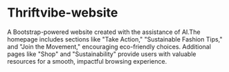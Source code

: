 # Thriftvibe-website
A Bootstrap-powered website created with the assistance of AI.The homepage includes sections like "Take Action," "Sustainable Fashion Tips," and "Join the Movement," encouraging eco-friendly choices. Additional pages like "Shop" and "Sustainability" provide users with valuable resources for a smooth, impactful browsing experience.
